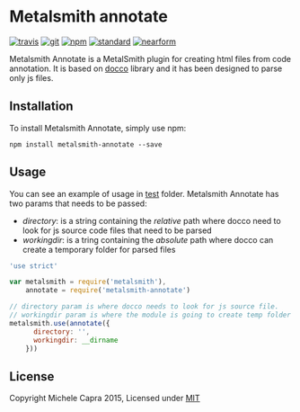 # Metalsmith annotate
[![travis][travis-badge]][travis-url]
[![git][git-badge]][git-url]
[![npm][npm-badge]][npm-url]
[![standard][standard-badge]][standard-url]
[![nearform][nearform-badge]][nearform-url]

Metalsmith Annotate is a MetalSmith plugin for creating html files from code annotation. It is based on [docco](https://www.npmjs.com/package/docco) library and it has been designed to parse only js files.


## Installation
To install Metalsmith Annotate, simply use npm:

```
npm install metalsmith-annotate --save
```
## Usage
You can see an example of usage in [test](./test/index.test.js) folder. Metalsmith Annotate has two params that needs to be passed:
* _directory_: is a string containing the _relative_ path where docco need to look for js source code files that need to be parsed
* _workingdir_: is a tring containing the _absolute_ path where docco can create a temporary folder for parsed files

```javascript
'use strict'

var metalsmith = require('metalsmith'),
    annotate = require('metalsmith-annotate')

// directory param is where docco needs to look for js source file. 
// workingdir param is where the module is going to create temp folder for html files.
metalsmith.use(annotate({
      directory: '',
      workingdir: __dirname
    }))
```

## License

Copyright Michele Capra 2015, Licensed under [MIT](./LICENSE)

[travis-badge]: https://travis-ci.org/piccoloaiutante/metalsmith-annotate.svg?branch=master
[travis-url]: https://travis-ci.org/piccoloaiutante/metalsmith-annotate
[git-badge]: https://img.shields.io/github/release/piccoloaiutante/metalsmith-annotate.svg?style=flat-square
[git-url]: https://github.com/piccoloaiutante/metalsmith-annotate/releases
[npm-badge]: https://img.shields.io/npm/v/metalsmith-annotate.svg?style=flat-square
[npm-url]: https://npmjs.org/package/metalsmith-annotate
[standard-badge]: https://img.shields.io/badge/code%20style-standard-blue.svg?style=flat-square
[standard-url]: https://npmjs.org/package/standard
[nearform-badge]: https://img.shields.io/badge/sponsored%20by-nearForm-red.svg?style=flat-square
[nearform-url]: http://nearform.com

